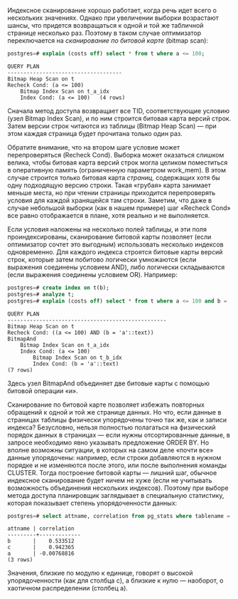 Индексное сканирование хорошо работает, когда речь идет всего о нескольких значениях. Однако при увеличении выборки возрастают шансы, что придется возвращаться к одной и той же табличной странице несколько раз. Поэтому в таком случае оптимизатор переключается на _сканирование по битовой карте_ (bitmap scan):  

```sql
postgres=# explain (costs off) select * from t where a <= 100;
```
```
QUERY PLAN
------------------------------------
Bitmap Heap Scan on t
Recheck Cond: (a <= 100)
	Bitmap Index Scan on t_a_idx
	Index Cond: (a <= 100)   (4 rows) 
```

Сначала метод доступа возвращает все TID, соответствующие условию (узел Bitmap Index Scan), и по ним строится битовая карта версий строк. Затем версии строк читаются из таблицы (Bitmap Heap Scan) — при этом каждая страница будет прочитана только один раз.  
  
Обратите внимание, что на втором шаге условие может перепроверяться (Recheck Cond). Выборка может оказаться слишком велика, чтобы битовая карта версий строк могла целиком поместиться в оперативную память (ограниченную параметром work_mem). В этом случае строится только битовая карта _страниц,_ содержащих хотя бы одну подходящую версию строки. Такая «грубая» карта занимает меньше места, но при чтении страницы приходится перепроверять условия для каждой хранящейся там строки. Заметим, что даже в случае небольшой выборки (как в нашем примере) шаг «Recheck Cond» все равно отображается в плане, хотя реально и не выполняется.  
  
Если условия наложены на несколько полей таблицы, и эти поля проиндексированы, сканирование битовой карты позволяет (если оптимизатор сочтет это выгодным) использовать несколько индексов одновременно. Для каждого индекса строятся битовые карты версий строк, которые затем побитово логически умножаются (если выражения соединены условием AND), либо логически складываются (если выражения соединены условием OR). Например:  

```sql
postgres=# create index on t(b);
postgres=# analyze t;
postgres=# explain (costs off) select * from t where a <= 100 and b = 'a';
```
```
QUERY PLAN
--------------------------------------------------
Bitmap Heap Scan on t
Recheck Cond: ((a <= 100) AND (b = 'a'::text))
BitmapAnd
	Bitmap Index Scan on t_a_idx
	Index Cond: (a <= 100)
		Bitmap Index Scan on t_b_idx
		Index Cond: (b = 'a'::text)
(7 rows)   
```

Здесь узел BitmapAnd объединяет две битовые карты с помощью битовой операции «и».  
  
Сканирование по битовой карте позволяет избежать повторных обращений к одной и той же странице данных. Но что, если данные в страницах таблицы физически упорядочены точно так же, как и записи индекса? Безусловно, нельзя полностью полагаться на физический порядок данных в страницах — если нужны отсортированные данные, в запросе необходимо явно указывать предложение ORDER BY. Но вполне возможны ситуации, в которых на самом деле «почти все» данные упорядочены: например, если строки добавляются в нужном порядке и не изменяются после этого, или после выполнения команды CLUSTER. Тогда построение битовой карты — лишний шаг, обычное индексное сканирование будет ничем не хуже (если не учитывать возможность объединения нескольких индексов). Поэтому при выборе метода доступа планировщик заглядывает в специальную статистику, которая показывает степень упорядоченности данных:  

```sql
postgres=# select attname, correlation from pg_stats where tablename = 't';
```
```
attname | correlation   
---------+-------------
b       |    0.533512
c       |    0.942365
a       | -0.00768816
(3 rows)
```

Значения, близкие по модулю к единице, говорят о высокой упорядоченности (как для столбца c), а близкие к нулю — наоборот, о хаотичном распределении (столбец a).
